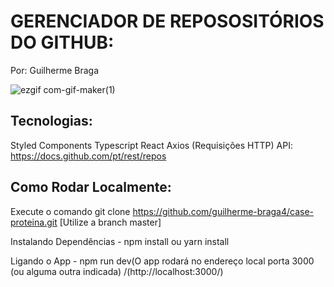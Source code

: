 # GERENCIADOR DE REPOSOSITÓRIOS DO GITHUB:
Por: Guilherme Braga

![ezgif com-gif-maker(1)](https://user-images.githubusercontent.com/90586912/183705884-0e0d9290-1bd3-415f-a451-b741ded38634.gif)

## Tecnologias:
Styled Components
Typescript
React
Axios (Requisições HTTP)
API: https://docs.github.com/pt/rest/repos

## Como Rodar Localmente:
Execute o comando git clone https://github.com/guilherme-braga4/case-proteina.git [Utilize a branch master]

Instalando Dependências - npm install ou yarn install

Ligando o App - npm run dev(O app rodará no endereço local porta 3000 (ou alguma outra indicada) /(http://localhost:3000/)
